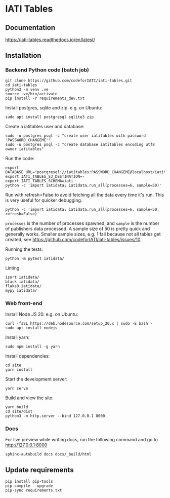 # IATI Tables

## Documentation

https://iati-tables.readthedocs.io/en/latest/

## Installation

### Backend Python code (batch job)

```
git clone https://github.com/codeforIATI/iati-tables.git
cd iati-tables
python3 -m venv .ve
source .ve/bin/activate
pip install -r requirements_dev.txt
```

Install postgres, sqlite and zip. e.g. on Ubuntu:

```
sudo apt install postgresql sqlite3 zip
```

Create a iatitables user and database:

```
sudo -u postgres psql -c "create user iatitables with password 'PASSWORD_CHANGEME'"
sudo -u postgres psql -c "create database iatitables encoding utf8 owner iatitables"
```

Run the code:

```
export DATABASE_URL="postgresql://iatitables:PASSWORD_CHANGEME@localhost/iatitables"
export IATI_TABLES_S3_DESTINATION=-
export IATI_TABLES_SCHEMA=iati
python -c 'import iatidata; iatidata.run_all(processes=6, sample=50)'
```

Run with refresh=False to avoid fetching all the data every time it's run. This
is very useful for quicker debugging.

```
python -c 'import iatidata; iatidata.run_all(processes=6, sample=50, refresh=False)'
```

`processes` is the number of processes spawned, and `sample` is the number of
publishers data processed. A sample size of 50 is pretty quick and generally
works. Smaller sample sizes, e.g. 1 fail because not all tables get created,
see https://github.com/codeforIATI/iati-tables/issues/10

Running the tests:

```
python -m pytest iatidata/
```

Linting:

```
isort iatidata/
black iatidata/
flake8 iatidata/
mypy iatidata/
```

### Web front-end

Install Node JS 20. e.g. on Ubuntu:

```
curl -fsSL https://deb.nodesource.com/setup_20.x | sudo -E bash -
sudo apt install nodejs
```

Install yarn:

```
sudo npm install -g yarn
```

Install dependencies:

```
cd site
yarn install
```

Start the development server:

```
yarn serve
```

Build and view the site:

```
yarn build
cd site/dist
python3 -m http.server --bind 127.0.0.1 8000
```

### Docs

For live preview while writing docs, run the following command and go to http://127.0.0.1:8000

```
sphinx-autobuild docs docs/_build/html
```

## Update requirements

```
pip install pip-tools
pip-compile --upgrade
pip-sync requirements.txt
```
